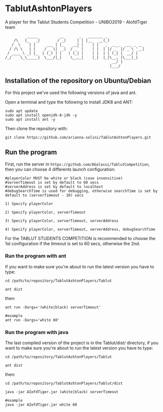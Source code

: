 # TablutAshtonPlayers
A player for the Tablut Students Competition - UNIBO2019 - AIofdTiger team

```
          _____          __       _   _______ _                 
    /\   |_   _|        / _|     | | |__   __(_)                
   /  \    | |     ___ | |_    __| |    | |   _  __ _  ___ _ __ 
  / /\ \   | |    / _ \|  _|  / _` |    | |  | |/ _` |/ _ \ '__|
 / ____ \ _| |_  | (_) | |   | (_| |    | |  | | (_| |  __/ |   
/_/    \_\_____|  \___/|_|    \__,_|    |_|  |_|\__, |\___|_|   
                                                 __/ |          
                                                |___/           
```

## Installation of the repository on Ubuntu/Debian
For this project we've used the following versions of java and ant.

Open a terminal and type the following to install JDK8 and ANT:
```
sudo apt update
sudo apt install openjdk-8-jdk -y
sudo apt install ant -y
```
Then clone the repository with:
```
git clone https://github.com/arianna-solini/TablutAshtonPlayers.git
```

## Run the program
First, run the server in `https://github.com/AGalassi/TablutCompetition`, then you can choose 4 differents launch configuration:
```
#playerColor MUST be white or black (case insensitive)
#serverTimeout is set by default to 60 secs
#serverAddress is set by default to localhost
#debugSearchTime is used for debugging, otherwise searchTime is set by default to (serverTimeout - 10) secs

1) Specify playerColor

2) Specify playerColor, serverTimeout

3) Specify playerColor, serverTimeout, serverAddress

4) Specify playerColor, serverTimeout, serverAddress, debugSearchTime
```
For the TABLUT STUDENTS COMPETITION is recommended to choose the 1st configuration if the timeout is set to 60 secs, otherwise the 2nd.

### Run the program with ant
 If you want to make sure you're about to run the latest version you have to type:
```
cd /path/to/repository/TablutAshtonPlayers/Tablut

ant dist
```
then:

```
ant run -Dargs='(white|black) serverTimeout'

#example
ant run -Dargs='white 60'
```

### Run the program with java
The last compiled version of the project is in the Tablut/dist/ directory, if you want to make sure you're about to run the latest version you have to type:
```
cd /path/to/repository/TablutAshtonPlayers/Tablut

ant dist
```
then:
```
cd /path/to/repository/TablutAshtonPlayers/Tablut/dist

java -jar AIofdTiger.jar (white|black) serverTimeout

#example
java -jar AIofdTiger.jar white 60
```